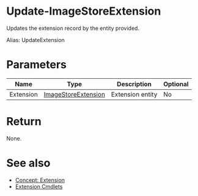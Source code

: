 # Update-ImageStoreExtension
Updates the extension record by the entity provided.

Alias: UpdateExtension

# Parameters
|Name|Type|Description|Optional
|---|---|---|---|
|Extension|[ImageStoreExtension](../../type/ImageStoreExtension.md)|Extension entity|No|

# Return
None.

# See also
  * [Concept: Extension](../../concept/Extension.md)
  * [Extension Cmdlets](../cmdlets.md#extension)
